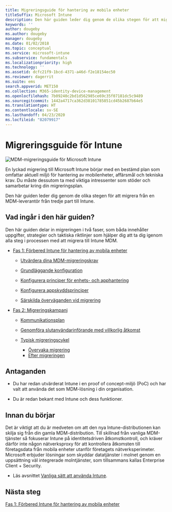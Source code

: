 ```yaml
---
title: Migreringsguide för hantering av mobila enheter
titleSuffix: Microsoft Intune
description: Den här guiden leder dig genom de olika stegen för att migrera från en MDM-leverantör från tredje part till Microsoft Intune.
keywords: ''
author: dougeby
ms.author: dougeby
manager: dougeby
ms.date: 01/02/2018
ms.topic: conceptual
ms.service: microsoft-intune
ms.subservice: fundamentals
ms.localizationpriority: high
ms.technology: ''
ms.assetid: dcfc21f9-1bcd-4371-a46d-f2e18154ec50
ms.reviewer: dagerrit
ms.suite: ems
search.appverid: MET150
ms.collection: M365-identity-device-management
ms.openlocfilehash: 7b09240c2bd1d562985ce69c35f07181dc5c9489
ms.sourcegitcommit: 1442a4717ca362d38101785851cd45b2687b64e5
ms.translationtype: HT
ms.contentlocale: sv-SE
ms.lasthandoff: 04/23/2020
ms.locfileid: "82079917"
---
```

# <a name="intune-migration-guide"></a>Migreringsguide för Intune

![MDM-migreringsguide för Microsoft Intune](./media/migration-guide/MDM-migration-guide-art.PNG)

En lyckad migrering till Microsoft Intune börjar med en bestämd plan som omfattar aktuell miljö för hantering av mobilenheter, affärsmål och tekniska krav. Du måste dessutom ta med viktiga intressenter som stöder och samarbetar kring din migreringsplan.

Den här guiden leder dig genom de olika stegen för att migrera från en MDM-leverantör från tredje part till Intune.

## <a name="whats-included-in-this-guide"></a>Vad ingår i den här guiden?

Den här guiden delar in migreringen i två faser, som båda innehåller uppgifter, strategier och taktiska riktlinjer som hjälper dig att ta dig igenom alla steg i processen med att migrera till Intune MDM.

- [Fas 1: Förbered Intune för hantering av mobila enheter](migration-guide-prepare.md)

  - [Utvärdera dina MDM-migreringskrav](migration-guide-prepare.md#assess-mdm-requirements)

  - [Grundläggande konfiguration](migration-guide-setup.md)

  - [Konfigurera principer för enhets- och apphantering](migration-guide-configure-policies.md)

  - [Konfigurera appskyddsprinciper](../apps/app-protection-policies.md)

  - [Särskilda överväganden vid migrering](migration-guide-considerations.md)

- [Fas 2: Migreringskampanj](migration-guide-campaign.md)

  - [Kommunikationsplan](migration-guide-communication-plan.md)

  - [Genomföra slutanvändarinförande med villkorlig åtkomst](migration-guide-drive-adoption.md)

  - [Typisk migreringscykel](migration-guide-cycle.md)
    - [Övervaka migrering](migration-guide-cycle.md#monitoring-migration)
    - [Efter migreringen](migration-guide-cycle.md#post-migration)

## <a name="assumptions"></a>Antaganden

- Du har redan utvärderat Intune i en proof of concept-miljö (PoC) och har valt att använda det som MDM-lösning i din organisation.

- Du är redan bekant med Intune och dess funktioner.

## <a name="before-you-begin"></a>Innan du börjar

Det är viktigt att du är medveten om att den nya Intune-distributionen kan skilja sig från din gamla MDM-distribution. Till skillnad från vanliga MDM-tjänster så fokuserar Intune på identitetsdriven åtkomstkontroll, och kräver därför inte någon nätverksproxy för att kontrollera åtkomsten till företagsdata från mobila enheter utanför företagets nätverksperimeter. Microsoft erbjuder lösningar som skyddar datatjänster i molnet genom en uppsättning väl integrerade molntjänster, som tillsammans kallas Enterprise Client + Security.

- Läs avsnittet [Vanliga sätt att använda Intune](common-scenarios.md).

## <a name="next-steps"></a>Nästa steg

[Fas 1: Förbered Intune för hantering av mobila enheter](migration-guide-prepare.md)
